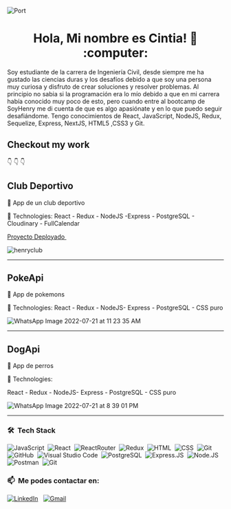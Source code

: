 ![Port](https://www.useit.es/sites/default/files/styles/panorami/public/2019-12/portada%20i%20mini_0.jpg?itok=qKXKBWw7)
<h1 align="center"> Hola, Mi nombre es Cintia! 👋 :computer: </h1>

<div>
  <p>
    Soy estudiante de la carrera de Ingeniería Civil, desde siempre me ha gustado las ciencias duras y los desafíos debido a que soy una persona muy curiosa 
 y disfruto de crear soluciones y resolver problemas. Al principio no sabia si la programación era lo mío debido a que en mi carrera había conocido muy poco de esto, pero cuando entre al bootcamp de SoyHenry me di cuenta de que es algo apasiónate y en lo que puedo seguir desafiándome. 
 Tengo conocimientos de React, JavaScript, NodeJS, Redux, Sequelize, Express, 
 NextJS, HTML5 ,CSS3 y Git. 
  </p>
</div>

## Checkout my work
👇
👇
👇

## Club Deportivo

📌 App de un club deportivo

🚀 Technologies: 
React - Redux - NodeJS -Express - PostgreSQL - Cloudinary - FullCalendar 

<a href="https://club-henry.vercel.app/"> Proyecto Deployado </a> &nbsp;

![henryclub](https://user-images.githubusercontent.com/93681834/179811422-21b650fe-794f-4712-8d86-b9543a08f397.png)

____________

## PokeApi

📌 App de pokemons

🚀 Technologies: 
React - Redux - NodeJS- Express - PostgreSQL - CSS puro

![WhatsApp Image 2022-07-21 at 11 23 35 AM](https://user-images.githubusercontent.com/93681834/180238263-459b847b-42d3-48d8-86fe-85a15e596fba.jpeg)

____________

## DogApi

📌 App de perros

🚀 Technologies: 

React - Redux - NodeJS- Express - PostgreSQL - CSS puro 

![WhatsApp Image 2022-07-21 at 8 39 01 PM](https://user-images.githubusercontent.com/93681834/180332346-2481e08d-d1a4-4dc5-89fe-10ab9c5e715a.jpeg)

____________



### 🛠 &nbsp;Tech Stack

![JavaScript](https://img.shields.io/badge/-JavaScript-05122A?style=flat&logo=javascript)&nbsp;
![React](https://img.shields.io/badge/React-20232A?style=flat&logo=react&logoColor=61DAFB)&nbsp;
![ReactRouter](https://img.shields.io/badge/React_Router-CA4245?style=flat&logo=react-router&logoColor=white)&nbsp;
![Redux](https://img.shields.io/badge/Redux-593D88?style=flate&logo=redux&logoColor=white)&nbsp;
![HTML](https://img.shields.io/badge/-HTML-05122A?style=flat&logo=HTML5)&nbsp;
![CSS](https://img.shields.io/badge/-CSS-05122A?style=flat&logo=CSS3&logoColor=1572B6)&nbsp;
![Git](https://img.shields.io/badge/-Git-05122A?style=flat&logo=git)&nbsp;
![GitHub](https://img.shields.io/badge/-GitHub-05122A?style=flat&logo=github)&nbsp;
![Visual Studio Code](https://img.shields.io/badge/-Visual%20Studio%20Code-05122A?style=flat&logo=visual-studio-code&logoColor=007ACC)&nbsp;
![PostgreSQL](https://img.shields.io/badge/PostgreSQL-316192?style=flat&logo=postgresql&logoColor=white)&nbsp;
![Express.JS](https://img.shields.io/badge/Express.js-000000?style=flat&logo=express&logoColor=white)&nbsp;
![Node.JS](https://img.shields.io/badge/Node.js-339933?style=flat&logo=nodedotjs&logoColor=white)&nbsp;
![Postman](https://img.shields.io/badge/Postman-FF6C37?style=flat&logo=Postman&logoColor=white)&nbsp;
![Git](https://img.shields.io/badge/GIT-E44C30?style=flat&logo=git&logoColor=white)&nbsp;

### 📫 &nbsp;Me podes contactar en:

<a href="https://www.linkedin.com/in/cintiacariddi/"><img alt="LinkedIn" src="https://img.shields.io/badge/linkedin%20-%230077B5.svg?&style=flat&logo=linkedin&logoColor=white"/></a> &nbsp;
<a href="mailto:cintiacariddi@gmail.com"><img alt="Gmail" src="https://img.shields.io/badge/Gmail-D14836?style=flat&logo=gmail&logoColor=white" /></a> &nbsp;



